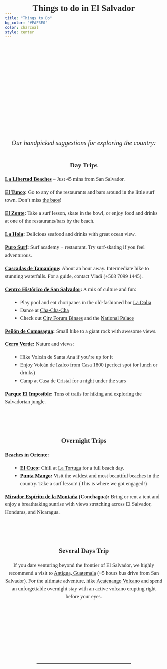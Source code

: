 ```yaml
---
title: "Things to Do"
bg_color: "#FAF3E0"
color: charcoal
style: center
---
```


<div id="Pre-Wedding" style="padding-top: 0px; margin-top: -200px;"> <!-- avoid empty space after auto-scrolling -->

<div style="margin-top: 80px;"></div>   <!-- add blank space above -->


<div style="
  color: #2C2C2C;
  font-family: 'Playfair Display', serif;
  line-height: 1.5;
  text-align: center;
  max-width: 800px;
  margin: 40px auto;
">

  <!-- Section Title -->
  <strong>
    <div style="font-size: 2em; margin-bottom: 1em;">
      Things to do in El Salvador
    </div>
  </strong>
</div>

<!-- photo for introducing the section -->
<div style="
  width: 100%;
  aspect-ratio: 16 / 9;
  background: url('/assets/img/conchagua_sunrise_cut.png') no-repeat center center;
  background-size: cover;
  border-radius: 8px; /* optional: soften corners */
">
</div>

<!-- intro text-->
<div style="
  color: #2C2C2C;
  font-family: 'Playfair Display', serif;
  line-height: 1.5;
  text-align: center;
  max-width: 700px;
  margin: 40px auto;
">
  <p style="font-size: 1.5em;">
    <br><em>Our handpicked suggestions for exploring the country:</em><br>
  </p>
</div>

<!-- Things to Do Around El Salvador -->
<div style="
  color: #2C2C2C;
  font-family: 'Playfair Display', serif;
  line-height: 1.5;
  text-align: center;
  max-width: 800px;
  margin: 40px auto;
">

  <!-- Day Trips -->
  <strong>
    <div style="font-size: 1.5em; margin-bottom: 0.5em;">
      Day Trips
    </div>
  </strong>

  <div style="font-size: 1.2em; margin-bottom: 2em; text-align: left;">
  <p><strong><a href="https://maps.app.goo.gl/UhXw2f4ftxtB5RHq8" target="_blank">La Libertad Beaches</a></strong> – Just 45 mins from San Salvador.</p>

  <p><strong><a href="https://maps.app.goo.gl/xPSCDr3fcoGcoWz19" target="_blank">El Tunco</a>:</strong> Go to any of the restaurants and bars around in the little surf town. Don’t miss <a href="https://maps.app.goo.gl/VzBZRBUpD7XnF5CC6" target="_blank">the baos</a>!</p>

  <p><strong><a href="https://maps.app.goo.gl/MkzRkMKSJdvKeHXA6" target="_blank">El Zonte</a>:</strong> Take a surf lesson, skate in the bowl, or enjoy food and drinks at one of the restaurants/bars by the beach.</p>

  <p><strong><a href="https://maps.app.goo.gl/b2nvLTyxfeMC9RSv6" target="_blank">La Hola</a>:</strong> Delicious seafood and drinks with great ocean view.</p>

  <p><strong><a href="https://maps.app.goo.gl/uCH54PrFxH6US3qD8" target="_blank">Puro Surf</a>:</strong> Surf academy + restaurant. Try surf-skating if you feel adventurous.</p>

  <p><strong><a href="https://maps.app.goo.gl/Ktmxx8yydFtX8ALr8" target="_blank">Cascadas de Tamanique</a>:</strong> About an hour away. Intermediate hike to stunning waterfalls. For a guide, contact Vladi (+503 7099 1445).</p>

  <p><strong><a href="https://maps.app.goo.gl/BDCcdyCuwMfL3CmX8" target="_blank">Centro Histórico de San Salvador</a>:</strong> A mix of culture and fun:
    <ul style="list-style-type: disc; margin-left: 20px;">
      <li>Play pool and eat choripanes in the old-fashioned bar <a href="https://maps.app.goo.gl/Th8aGQdyHCjG3ecr7" target="_blank">La Dalia</a></li>
      <li>Dance at <a href="https://maps.app.goo.gl/GskhAAQAiQMYzqTK7" target="_blank">Cha-Cha-Cha</a></li>
      <li>Check out <a href="https://maps.app.goo.gl/RwyAvSuCPFXE73ne6" target="_blank">City Forum Binaes</a> and the <a href="https://maps.app.goo.gl/mTmX39ZK2Joybz9YA" target="_blank">National Palace</a></li>
    </ul>
  </p>

  <p><strong><a href="https://maps.app.goo.gl/HfAkzitkANWixfT96" target="_blank">Peñón de Comasagua</a>:</strong> Small hike to a giant rock with awesome views.</p>

  <p><strong><a href="https://maps.app.goo.gl/PCX9wYBGzCghttXm6" target="_blank">Cerro Verde</a>:</strong> Nature and views:
    <ul style="list-style-type: disc; margin-left: 20px;">
      <li>Hike Volcán de Santa Ana if you’re up for it</li>
      <li>Enjoy Volcán de Izalco from Casa 1800 (perfect spot for lunch or drinks)</li>
      <li>Camp at Casa de Cristal for a night under the stars</li>
    </ul>
  </p>

  <p><strong><a href="https://maps.app.goo.gl/mk7sDgzhixTkr88u7" target="_blank">Parque El Imposible</a>:</strong> Tons of trails for hiking and exploring the Salvadorian jungle.</p>
</div>


  <!-- Overnight Trips -->
<strong>
  <div style="font-size: 1.5em; margin-bottom: 0.5em;">
    <br><br>Overnight Trips
  </div>
</strong>

<div style="font-size: 1.2em; margin-bottom: 2em; text-align: left;">
  <p><strong>Beaches in Oriente:</strong></p>
  <ul style="list-style-type: disc; margin-left: 20px;">
    <li><strong><a href="https://maps.app.goo.gl/MAHBMhRn5wHxnafTA" target="_blank">El Cuco</a>:</strong> Chill at <a href="https://maps.app.goo.gl/1F4feTR9Y3vnfint6" target="_blank">La Tortuga</a> for a full beach day.</li>
    <li><strong><a href="https://maps.app.goo.gl/A8DUdHcUU7h4zhad9" target="_blank">Punta Mango</a>:</strong> Visit the wildest and most beautiful beaches in the country. Take a surf lesson! (This is where we got engaged!)</li>
  </ul>
  <p><strong><a href="https://maps.app.goo.gl/x4Ln2M9Bu23LeRnc9" target="_blank">Mirador Espíritu de la Montaña</a> (Conchagua):</strong> Bring or rent a tent and enjoy a breathtaking sunrise with views stretching across El Salvador, Honduras, and Nicaragua.</p>
</div>


  <!-- longer trips -->
<strong>
  <div style="font-size: 1.5em; margin-bottom: 0.5em;">
    <br><br>Several Days Trip
  </div>
</strong>

<div style="font-size: 1.2em; margin-bottom: 2em; text-align: center;">
  <p>
    If you dare venturing beyond the frontier of El Salvador, we highly recommend a visit to 
    <a href="https://maps.app.goo.gl/eZDK92rNKvtCtfmy5" target="_blank">Antigua, Guatemala</a> (~5 hours bus drive from San Salvador). 
    For the ultimate adventure, hike 
    <a href="https://maps.app.goo.gl/k3cTUJebzPf2VEvP6" target="_blank">Acatenango Volcano</a> and spend an unforgettable overnight stay with an active volcano erupting right before your eyes.
  </p>
</div>



</div>


<div style="margin-top: 200px;"></div>   <!-- add blank space above -->
<hr style="border: none; border-top: 1px solid #aaa; margin: 40px auto; width: 60%;">